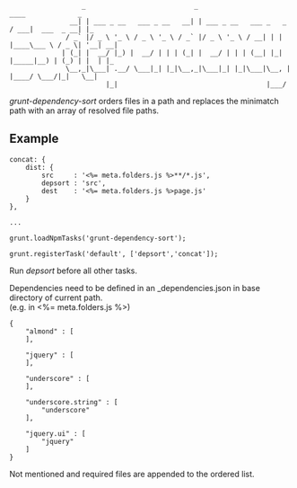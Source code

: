                       _                           _                            ____             _
                   __| | ___ _ __   ___ _ __   __| | ___ _ __   ___ _   _     / ___|  ___  _ __| |_
                  / _` |/ _ \ '_ \ / _ \ '_ \ / _` |/ _ \ '_ \ / __| | | |____\___ \ / _ \| '__| __|
                 | (_| |  __/ |_) |  __/ | | | (_| |  __/ | | | (__| |_| |_____|__) | (_) | |  | |_
                  \__,_|\___| .__/ \___|_| |_|\__,_|\___|_| |_|\___|\__, |    |____/ \___/|_|   \__|
                            |_|                                     |___/

*grunt-dependency-sort* orders files in a path and replaces the minimatch path with an array of resolved file paths.

## Example

    concat: {
        dist: {
            src     : '<%= meta.folders.js %>**/*.js',
            depsort : 'src',
            dest    : '<%= meta.folders.js %>page.js'
        }
    },

    ...

    grunt.loadNpmTasks('grunt-dependency-sort');

    grunt.registerTask('default', ['depsort','concat']);

Run *depsort* before all other tasks.




Dependencies need to be defined in an _dependencies.json in base directory of current path.<br>(e.g. in <%= meta.folders.js %>)

    {
        "almond" : [
        ],

        "jquery" : [
        ],

        "underscore" : [
        ],

        "underscore.string" : [
            "underscore"
        ],

        "jquery.ui" : [
            "jquery"
        ]
    }

Not mentioned and required files are appended to the ordered list.
